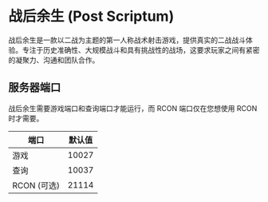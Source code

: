 # 战后余生 (Post Scriptum)

战后余生是一款以二战为主题的第一人称战术射击游戏，提供真实的二战战斗体验。专注于历史准确性、大规模战斗和具有挑战性的战场，这要求玩家之间有紧密的凝聚力、沟通和团队合作。

## 服务器端口

战后余生需要游戏端口和查询端口才能运行，而 RCON 端口仅在您想使用 RCON 时才需要。

| 端口            | 默认值 |
|-----------------|---------|
| 游戏            | 10027   |
| 查询           | 10037   |
| RCON (可选) | 21114   | 